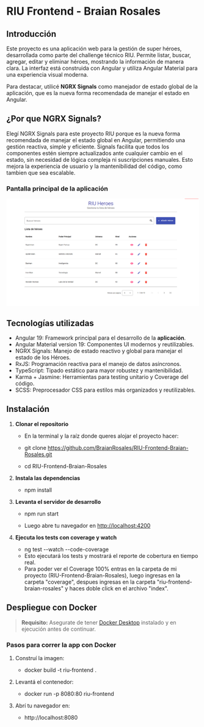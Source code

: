 # RIU Frontend - Braian Rosales

## Introducción

Este proyecto es una aplicación web para la gestión de super héroes, desarrollada como parte del challenge técnico RIU. Permite listar, buscar, agregar, editar y eliminar héroes, mostrando la información de manera clara. La interfaz está construida con Angular y utiliza Angular Material para una experiencia visual moderna.

Para destacar, utilicé **NGRX Signals** como manejador de estado global de la aplicación, que es la nueva forma recomendada de manejar el estado en Angular.

## ¿Por que NGRX Signals?

Elegí NGRX Signals para este proyecto RIU porque es la nueva forma recomendada de manejar el estado global en Angular, permitiendo una gestión reactiva, simple y eficiente. Signals facilita que todos los componentes estén siempre actualizados ante cualquier cambio en el estado, sin necesidad de lógica compleja ni suscripciones manuales. Esto mejora la experiencia de usuario y la mantenibilidad del código, como tambien que sea escalable.

### Pantalla principal de la aplicación

![Pantalla principal de la aplicación mostrando la lista de héroes](/assets/RIU-Heroes.png)

## Tecnologías utilizadas

- Angular 19: Framework principal para el desarrollo de la **aplicación**.
- Angular Material version 19: Componentes UI modernos y reutilizables.
- NGRX Signals: Manejo de estado reactivo y global para manejar el estado de los Héroes.
- RxJS: Programación reactiva para el manejo de datos asíncronos.
- TypeScript: Tipado estático para mayor robustez y mantenibilidad.
- Karma + Jasmine: Herramientas para testing unitario y Coverage del código.
- SCSS: Preprocesador CSS para estilos más organizados y reutilizables.

## Instalación

1. **Clonar el repositorio**
   - En la terminal y la raíz donde queres alojar el proyecto hacer:
  
   - git clone https://github.com/BraianRosales/RIU-Frontend-Braian-Rosales.git

   - cd RIU-Frontend-Braian-Rosales

2. **Instala las dependencias**
   - npm install

3. **Levanta el servidor de desarrollo**
   - npm run start
  
   - Luego abre tu navegador en [http://localhost:4200](http://localhost:4200)

4. **Ejecuta los tests con coverage y watch**
   
   - ng test --watch --code-coverage
   - Esto ejecutará los tests y mostrará el reporte de cobertura en tiempo real.
   - Para poder ver el Coverage 100% entras en la carpeta de mi proyecto (RIU-Frontend-Braian-Rosales), luego ingresas en la carpeta "coverage", despues ingresas en la carpeta "riu-frontend-braian-rosales" y haces doble click en el archivo "index".

## Despliegue con Docker

> **Requisito:**
> Asegurate de tener [Docker Desktop](https://www.docker.com/products/docker-desktop/) instalado y en ejecución antes de continuar.

### Pasos para correr la app con Docker

1. Construí la imagen:
   - docker build -t riu-frontend .

2. Levantá el contenedor:
   - docker run -p 8080:80 riu-frontend

3. Abrí tu navegador en:
   - http://localhost:8080
